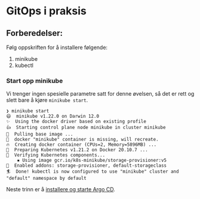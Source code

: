 # GitOps i praksis

## Forberedelser:

Følg oppskriften for å installere følgende:

1. minikube
2. kubectl

### Start opp minikube

Vi trenger ingen spesielle parametre satt for denne øvelsen, så det er rett og slett bare å kjøre `minikube start`.

```
❯ minikube start
😄  minikube v1.22.0 on Darwin 12.0
✨  Using the docker driver based on existing profile
👍  Starting control plane node minikube in cluster minikube
🚜  Pulling base image ...
🤷  docker "minikube" container is missing, will recreate.
🔥  Creating docker container (CPUs=2, Memory=5896MB) ...
🐳  Preparing Kubernetes v1.21.2 on Docker 20.10.7 ...
🔎  Verifying Kubernetes components...
    ▪ Using image gcr.io/k8s-minikube/storage-provisioner:v5
🌟  Enabled addons: storage-provisioner, default-storageclass
🏄  Done! kubectl is now configured to use "minikube" cluster and "default" namespace by default
```
Neste trinn er å [installere og starte Argo CD](./01-argocd.md).
